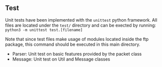 ## Test

Unit tests have been implemented with the `unittest` python framework. All files are located under the `test/` directory and can be exected by running: `python3 -m unittest test.[filename]`  

Note that since test files make usage of modules located inside the ftp package, this command should be executed in this main directory.

- Parser: Unit test on basic features provided by the packet class
- Message: Unit test on Util and Message classes